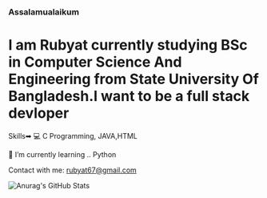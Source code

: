 ### Assalamualaikum
# I am Rubyat currently studying BSc in Computer Science And Engineering from State University Of Bangladesh.I want to be a full stack devloper

Skills➡ 💻 C Programming, JAVA,HTML

🌱 I’m currently learning .. Python

Contact with me: rubyat67@gmail.com

<!--
**Rubyat-Jesmin-Shammi/Rubyat-Jesmin-Shammi** is a ✨ _special_ ✨ repository because its `README.md` (this file) appears on your GitHub profile.

Here are some ideas to get you started:

- 🔭 I’m currently working on ...
- 🌱 I’m currently learning ...
- 👯 I’m looking to collaborate on ...
- 🤔 I’m looking for help with ...
- 💬 Ask me about ...
- 📫 How to reach me: ...
- 😄 Pronouns: ...
- ⚡ Fun fact: ...
-->
![Anurag's GitHub
Stats](https://github-readme-stats.vercel.app/api?username=Rubyat-Jesmin-Shammi&theme=dark&show_icons=true)
